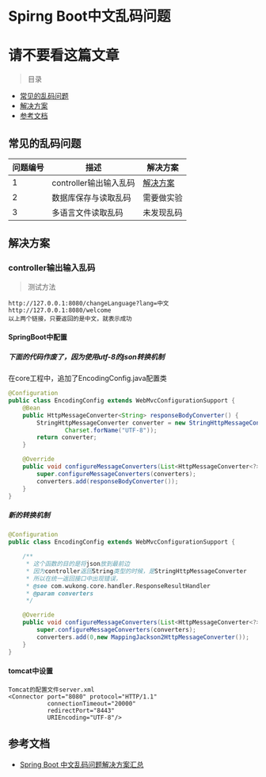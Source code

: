 # Spirng Boot中文乱码问题


# 请不要看这篇文章


> 目录

* [常见的乱码问题](#常见的乱码问题)
* [解决方案](#解决方案)
* [参考文档](#参考文档)



## 常见的乱码问题


问题编号 | 描述 | 解决方案  | 
--------- | --------|  --------|
1   | controller输出输入乱码             | [解决方案](#controller输出输入乱码)  |
2   | 数据库保存与读取乱码                |  需要做实验  |
3   | 多语言文件读取乱码                  |  未发现乱码 |




## 解决方案

### controller输出输入乱码

> 测试方法

    http://127.0.0.1:8080/changeLanguage?lang=中文
    http://127.0.0.1:8080/welcome
    以上两个链接，只要返回的是中文，就表示成功



#### SpringBoot中配置


##### 下面的代码作废了，因为使用utf-8的json转换机制
在core工程中，追加了EncodingConfig.java配置类

```java
@Configuration
public class EncodingConfig extends WebMvcConfigurationSupport {
    @Bean
    public HttpMessageConverter<String> responseBodyConverter() {
        StringHttpMessageConverter converter = new StringHttpMessageConverter(
                Charset.forName("UTF-8"));
        return converter;
    }

    @Override
    public void configureMessageConverters(List<HttpMessageConverter<?>> converters) {
        super.configureMessageConverters(converters);
        converters.add(responseBodyConverter());
    }
}
```


##### 新的转换机制

```java
@Configuration
public class EncodingConfig extends WebMvcConfigurationSupport {

    /**
     * 这个函数的目的是将json放到最前边
     * 因为controller返回String类型的时候，是StringHttpMessageConverter
     * 所以在统一返回接口中出现错误，
     * @see com.wukong.core.handler.ResponseResultHandler
     * @param converters
     */

    @Override
    public void configureMessageConverters(List<HttpMessageConverter<?>> converters) {
        super.configureMessageConverters(converters);
        converters.add(0,new MappingJackson2HttpMessageConverter());
    }
}
```



#### tomcat中设置

    Tomcat的配置文件server.xml
    <Connector port="8080" protocol="HTTP/1.1"    
               connectionTimeout="20000"    
               redirectPort="8443"    
               URIEncoding="UTF-8"/>  


## 参考文档

* [Spring Boot 中文乱码问题解决方案汇总](https://www.jianshu.com/p/718826aee249)


